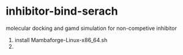 # inhibitor-bind-serach
molecular docking and gamd simulation for non-competive inhibitor
1. install Mambaforge-Linux-x86_64.sh
2.
